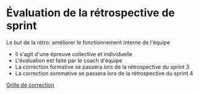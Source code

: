 # Évaluation de la rétrospective de sprint

Le but de la rétro: améliorer le fonctionnement interne de l'équipe

- Il s'agit d'une épreuve collective et individuelle
- L'évaluation est faite par le coach d'équipe
- La correction formative se passera lors de la rétrospective du sprint 3
- La correction sommative se passera lors de la rétrospective du sprint 4

[Grille de correction](_09-grilles/Grille-Retrospective.xlsx)